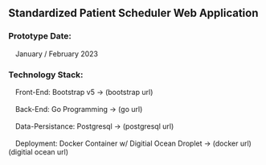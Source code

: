 <html>
    <body>
        <h2>Standardized Patient Scheduler Web Application</h2>
        <h3>Prototype Date:</h3>
        &#8195;January / February 2023
        <h3>Technology Stack:</h3>
        &#8195;Front-End: Bootstrap v5 -> (bootstrap url)</br></br>
        &#8195;Back-End: Go Programming -> (go url)</br></br>
        &#8195;Data-Persistance: Postgresql -> (postgresql url)</br></br>
        &#8195;Deployment: Docker Container w/ Digitial Ocean Droplet -> (docker url) (digitial ocean url)</br></br>
    </body>
</html>
